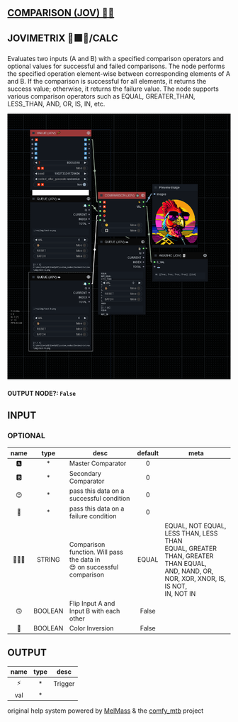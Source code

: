 ## [COMPARISON (JOV) 🕵🏽](https://github.com/Amorano/Jovimetrix-examples/blob/master/node/COMPARISON/COMPARISON.md)

## JOVIMETRIX 🔺🟩🔵/CALC


Evaluates two inputs (A and B) with a specified comparison operators and optional values for successful and failed comparisons. The node performs the specified operation element-wise between corresponding elements of A and B. If the comparison is successful for all elements, it returns the success value; otherwise, it returns the failure value. The node supports various comparison operators such as EQUAL, GREATER_THAN, LESS_THAN, AND, OR, IS, IN, etc.


![COMPARISON](https://raw.githubusercontent.com/Amorano/Jovimetrix-examples/master/node/COMPARISON/COMPARISON.png)

#### OUTPUT NODE?: `False`

## INPUT

### OPTIONAL

name | type | desc | default | meta
:---:|:---:|---|:---:|---
🅰️  |  *  | Master Comparator | 0 | 
🅱️  |  *  | Secondary Comparator | 0 | 
😍  |  *  | pass this data on a successful condition | 0 | 
🥵  |  *  | pass this data on a failure condition | 0 | 
🕵🏽‍♀️  |  STRING  | Comparison function. Will pass the data in<br>😍 on successful comparison | EQUAL | EQUAL, NOT EQUAL, LESS THAN, LESS THAN<br>EQUAL, GREATER THAN, GREATER THAN EQUAL,<br>AND, NAND, OR, NOR, XOR, XNOR, IS, IS NOT,<br>IN, NOT IN
🙃  |  BOOLEAN  | Flip Input A and Input B with each other | False | 
🔳  |  BOOLEAN  | Color Inversion | False | 

## OUTPUT

name | type | desc
:---:|:---:|---
⚡  |  *  | Trigger 
val  |  *  |  

original help system powered by [MelMass](https://github.com/melMass) & the [comfy_mtb](https://github.com/melMass/comfy_mtb) project